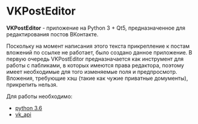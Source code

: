 VKPostEditor
==============
**VKPostEditor** - приложение на Python 3 + Qt5, предназначенное для редактирования постов ВКонтакте.

Поскольку на момент написания этого текста прикрепление к постам вложений по ссылке не работает, было создано данное приложение. В первую очередь VKPostEditor предназначается как инструмент для работы с пабликами, в которых имеются права редактора, поэтому имеет необходимые для того изменяемые поля и предпросмотр. Вложения, требующие хэш (такие как чужие приватные домументы), прикрепить нельзя.

Для работы необходимо:
* [python 3.6](https://www.python.org/downloads/)
* [vk_api](https://github.com/python273/vk_api/)